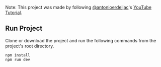Note: This project was made by following [@antonioerdeljac](https://www.github.com/antonioerdeljac)'s [YouTube Tutorial](https://youtu.be/5miHyP6lExg).

## Run Project
Clone or download the project and run the following commands from the project's root directory.
```
npm install
npm run dev
```
